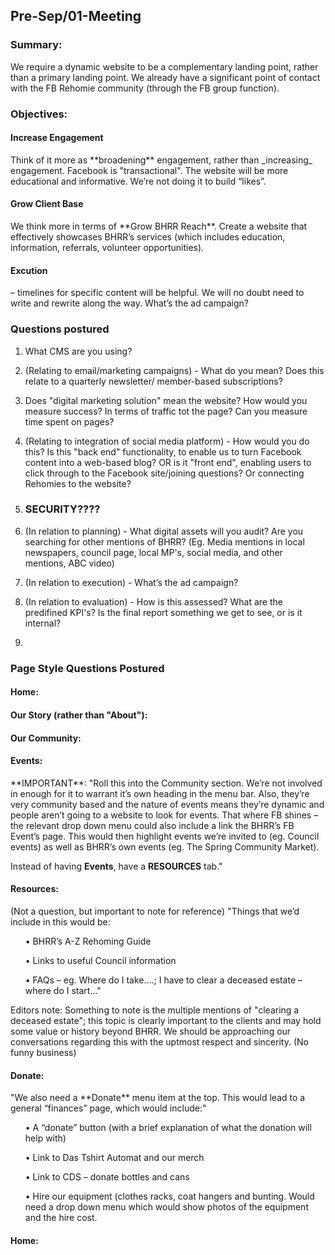 <h2> Pre-Sep/01-Meeting </h2>

<h3> Summary: </h3>
We require a dynamic website to be a complementary landing point, rather than a primary landing point. We already have a significant point of contact with the FB Rehomie community (through the FB group function).

<h3> Objectives: </h3>
<h4> Increase Engagement </h4>
Think of it more as **broadening** engagement, rather than _increasing_ engagement. Facebook is "transactional". The website will be more educational and informative. 
We’re not doing it to build “likes”.

<h4> Grow Client Base </h4>
We think more in terms of **Grow BHRR Reach**. Create a website that effectively showcases BHRR’s services (which includes education, information, referrals, volunteer opportunities).

<h4> Excution </h4> – timelines for specific content will be helpful. We will no doubt need to write and rewrite along the way. What’s the ad campaign?



<h3> Questions postured </h3>

1. What CMS are you using?

2. (Relating to email/marketing campaigns) - What do you mean? Does this relate to a quarterly newsletter/ member-based subscriptions?

3. Does "digital marketing solution" mean the website? How would you measure success? In terms of traffic tot the page? Can you measure time spent on pages?

4. (Relating to integration of social media platform) - How would you do this? Is this "back end" functionality, to enable us to turn Facebook content into a web-based blog? OR is it "front end", enabling users to click through to the Facebook site/joining questions? Or connecting Rehomies to the website?

5. <h3> SECURITY???? </h3>

6. (In relation to planning) - What digital assets will you audit? Are you searching for other mentions of BHRR? (Eg. Media mentions in local newspapers, council page, local MP's, social media, and other mentions, ABC video)

7. (In relation to execution) - What’s the ad campaign?

8. (In relation to evaluation) - How is this assessed? What are the predifined KPI's? Is the final report something we get to see, or is it internal?

9. 

<h3> Page Style Questions Postured </h3>

<h4> Home: </h4>


<h4> Our Story (rather than "About"): </h4>


<h4> Our Community: </h4>


<h4> Events: </h4>
**IMPORTANT**: "Roll this into the Community section. We’re not involved in enough for it to warrant it’s own heading in the menu bar. Also, they’re very community based and the nature of events means they’re dynamic and people aren’t going to a website to look for events. That where FB shines – the relevant drop down menu could also include a link the BHRR’s FB Event’s page. This would then highlight events we’re invited to (eg. Council events) as well as BHRR’s own events (eg. The Spring Community Market).

Instead of having **Events**, have a **RESOURCES** tab."

<h4> Resources: </h4>

(Not a question, but important to note for reference)
"Things that we’d include in this would be:
   <ul> • BHRR’s A-Z Rehoming Guide </ul>
   <ul> • Links to useful Council information </ul>
   <ul> • FAQs – eg. Where do I take….; I have to clear a deceased estate – where do I start…" </ul>

Editors note:
  Something to note is the multiple mentions of "clearing a deceased estate"; this topic is clearly important to the clients and may hold some value or history beyond BHRR. We should be approaching our conversations regarding this with the uptmost respect and sincerity. (No funny business)

<h4> Donate: </h4>
"We also need a **Donate** menu item at the top. This would lead to a general “finances” page, which would include:"
   <ul> • A “donate” button (with a brief explanation of what the donation will help with) </ul>
   <ul> • Link to Das Tshirt Automat and our merch </ul>
   <ul> • Link to CDS – donate bottles and cans </ul>
   <ul> • Hire our equipment (clothes racks, coat hangers and bunting. Would need a drop down menu which would show photos of the equipment and the hire cost. </ul> 


<h4> Home: </h4>
















